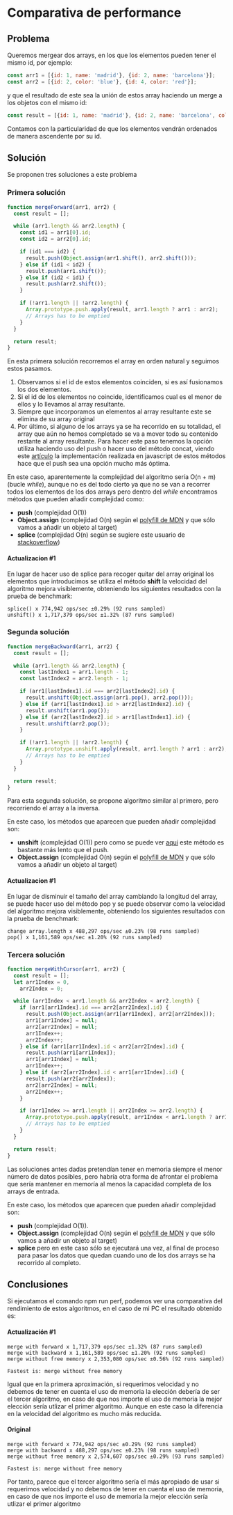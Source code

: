 # Comparativa de performance
## Problema
Queremos mergear dos arrays, en los que los elementos pueden tener el mismo id, por ejemplo:
```js
const arr1 = [{id: 1, name: 'madrid'}, {id: 2, name: 'barcelona'}];
const arr2 = [{id: 2, color: 'blue'}, {id: 4, color: 'red'}];
```
y que el resultado de este sea la unión de estos array haciendo un merge a los objetos con el mismo id:
```js
const result = [{id: 1, name: 'madrid'}, {id: 2, name: 'barcelona', color: 'blue'}, {id: 4, color: 'red'}]
```

Contamos con la particularidad de que los elementos vendrán ordenados de manera ascendente por su id.

## Solución
Se proponen tres soluciones a este problema 

### Primera solución
```js
function mergeForward(arr1, arr2) {
  const result = [];

  while (arr1.length && arr2.length) {
    const id1 = arr1[0].id;
    const id2 = arr2[0].id;

    if (id1 === id2) {
      result.push(Object.assign(arr1.shift(), arr2.shift()));
    } else if (id1 < id2) {
      result.push(arr1.shift());
    } else if (id2 < id1) {
      result.push(arr2.shift());
    }

    if (!arr1.length || !arr2.length) {
      Array.prototype.push.apply(result, arr1.length ? arr1 : arr2);
      // Arrays has to be emptied
    }
  }

  return result;
}
```

En esta primera solución recorremos el array en orden natural y seguimos estos pasamos.
1. Observamos si el id de estos elementos coinciden, si es así fusionamos los dos elementos.
2. Si el id de los elementos no coincide, identificamos cual es el menor de ellos y lo llevamos al array resultante.
3. Siempre que incorporamos un elementos al array resultante este se elimina de su array original
4. Por último, si alguno de los arrays ya se ha recorrido en su totalidad, el array que aún no hemos completado se va a mover todo su contenido restante al array resultante. Para hacer este paso tenemos la opción utiliza haciendo uso del push o hacer uso del método concat, viendo este [artículo](https://dev.to/uilicious/javascript-array-push-is-945x-faster-than-array-concat-1oki) la implementación realizada en javascript de estos métodos hace que el push sea una opción mucho más óptima.

En este caso, aparentemente la complejidad del algoritmo sería O(n + m) (bucle *while*), aunque no es del todo cierto ya que no se van a recorrer todos los elementos de los dos arrays pero dentro del *while* encontramos métodos que pueden añadir complejidad como:
- **push** (complejidad O(1))
- **Object.assign** (complejidad O(n) según el [polyfill de MDN](https://developer.mozilla.org/es/docs/Web/JavaScript/Referencia/Objetos_globales/Object/assign#Polyfill) y que sólo vamos a añadir un objeto al target)
- **splice** (complejidad O(n) según se sugiere este usuario de [stackoverflow](https://stackoverflow.com/a/5175958))

#### Actualizacion #1
En lugar de hacer uso de splice para recoger quitar del array original los elementos que introducimos se utiliza el método **shift** la velocidad del algoritmo mejora visiblemente, obteniendo los siguientes resultados con la prueba de benchmark:
```
splice() x 774,942 ops/sec ±0.29% (92 runs sampled)
unshift() x 1,717,379 ops/sec ±1.32% (87 runs sampled)
```

### Segunda solución
```js
function mergeBackward(arr1, arr2) {
  const result = [];

  while (arr1.length && arr2.length) {
    const lastIndex1 = arr1.length - 1;
    const lastIndex2 = arr2.length - 1;

    if (arr1[lastIndex1].id === arr2[lastIndex2].id) {
      result.unshift(Object.assign(arr1.pop(), arr2.pop()));
    } else if (arr1[lastIndex1].id > arr2[lastIndex2].id) {
      result.unshift(arr1.pop());
    } else if (arr2[lastIndex2].id > arr1[lastIndex1].id) {
      result.unshift(arr2.pop());
    }

    if (!arr1.length || !arr2.length) {
      Array.prototype.unshift.apply(result, arr1.length ? arr1 : arr2);
      // Arrays has to be emptied
    }
  }

  return result;
}
```

Para esta segunda solución, se propone algoritmo similar al primero, pero recorriendo el array a la inversa.

En este caso, los métodos que aparecen que pueden añadir complejidad son:
- **unshift** (complejidad O(1)) pero como se puede ver [aqui](https://jsperf.com/js-unshift-vs-push/1) este método es bastante más lento que el push.
- **Object.assign** (complejidad O(n) según el [polyfill de MDN](https://developer.mozilla.org/es/docs/Web/JavaScript/Referencia/Objetos_globales/Object/assign#Polyfill) y que sólo vamos a añadir un objeto al target)

#### Actualizacion #1
En lugar de disminuir el tamaño del array cambiando la longitud del array, se puede hacer uso del método pop y se puede observar como la velocidad del algoritmo mejora visiblemente, obteniendo los siguientes resultados con la prueba de benchmark:
```
change array.length x 488,297 ops/sec ±0.23% (98 runs sampled)
pop() x 1,161,589 ops/sec ±1.20% (92 runs sampled)
```

### Tercera solución
```js
function mergeWithCursor(arr1, arr2) {
  const result = [];
  let arr1Index = 0,
    arr2Index = 0;

  while (arr1Index < arr1.length && arr2Index < arr2.length) {
    if (arr1[arr1Index].id === arr2[arr2Index].id) {
      result.push(Object.assign(arr1[arr1Index], arr2[arr2Index]));
      arr1[arr1Index] = null;
      arr2[arr2Index] = null;
      arr1Index++;
      arr2Index++;
    } else if (arr1[arr1Index].id < arr2[arr2Index].id) {
      result.push(arr1[arr1Index]);
      arr1[arr1Index] = null;
      arr1Index++;
    } else if (arr2[arr2Index].id < arr1[arr1Index].id) {
      result.push(arr2[arr2Index]);
      arr2[arr2Index] = null;
      arr2Index++;
    }

    if (arr1Index >= arr1.length || arr2Index >= arr2.length) {
      Array.prototype.push.apply(result, arr1Index < arr1.length ? arr1.splice(arr1Index) : arr2.splice(arr2Index));
      // Arrays has to be emptied
    }
  }

  return result;
}
```

Las soluciones antes dadas pretendían tener en memoria siempre el menor número de datos posibles, pero habría otra forma de afrontar el problema que sería mantener en memoría al menos la capacidad completa de los arrays de entrada.

En este caso, los métodos que aparecen que pueden añadir complejidad son:
- **push** (complejidad O(1)).
- **Object.assign** (complejidad O(n) según el [polyfill de MDN](https://developer.mozilla.org/es/docs/Web/JavaScript/Referencia/Objetos_globales/Object/assign#Polyfill) y que sólo vamos a añadir un objeto al target)
- **splice** pero en este caso sólo se ejecutará una vez, al final de proceso para pasar los datos que quedan cuando uno de los dos arrays se ha recorrido al completo.

## Conclusiones
Si ejecutamos el comando npm run perf, podemos ver una comparativa  del rendimiento de estos algoritmos, en el caso de mi PC el resultado obtenido es: 

#### Actualización #1
```
merge with forward x 1,717,379 ops/sec ±1.32% (87 runs sampled)
merge with backward x 1,161,589 ops/sec ±1.20% (92 runs sampled)
merge without free memory x 2,353,080 ops/sec ±0.56% (92 runs sampled)

Fastest is: merge without free memory
```

Igual que en la primera aproximación, si requerimos velocidad y no debemos de tener en cuenta el uso de memoria la elección debería de ser el tercer algoritmo, en caso de que nos importe el uso de memoria la mejor elección sería utlizar el primer algoritmo. Aunque en este caso la diferencia en la velocidad del algoritmo es mucho más reducida.

#### Original
```
merge with forward x 774,942 ops/sec ±0.29% (92 runs sampled)
merge with backward x 488,297 ops/sec ±0.23% (98 runs sampled)
merge without free memory x 2,574,607 ops/sec ±0.29% (93 runs sampled)

Fastest is: merge without free memory
```

Por tanto, parece que el tercer algoritmo sería el más apropiado de usar si requerimos velocidad y no debemos de tener en cuenta el uso de memoria, en caso de que nos importe el uso de memoria la mejor elección sería utlizar el primer algoritmo